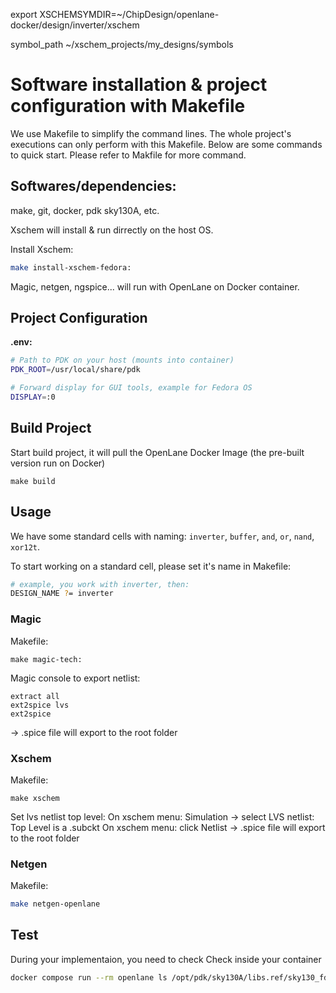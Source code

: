 export XSCHEMSYMDIR=~/ChipDesign/openlane-docker/design/inverter/xschem


symbol_path ~/xschem_projects/my_designs/symbols

# Software installation & project configuration with Makefile
We use Makefile to simplify the command lines. The whole project's executions can only perform with this Makefile.
Below are some commands to quick start. Please refer to Makfile for more command.

## Softwares/dependencies: 
make, git, docker, pdk sky130A, etc.

Xschem will install & run dirrectly on the host OS.


Install Xschem:
```bash
make install-xschem-fedora:
```

Magic, netgen, ngspice... will run with OpenLane on Docker container.

## Project Configuration
**.env:**
```bash
# Path to PDK on your host (mounts into container)
PDK_ROOT=/usr/local/share/pdk

# Forward display for GUI tools, example for Fedora OS
DISPLAY=:0
```


## Build Project
Start build project, it will pull the OpenLane Docker Image (the pre-built version run on Docker)
```bash:
make build
```
## Usage
We have some standard cells with naming: `inverter`, `buffer`, `and`, `or`, `nand`, `xor12t`.

To start working on a standard cell, please set it's name in Makefile:
```bash
# example, you work with inverter, then:
DESIGN_NAME ?= inverter
```
### Magic
Makefile:
```bash:
make magic-tech:
```

Magic console to export netlist:
```bash:
extract all
ext2spice lvs
ext2spice
```
-> .spice file will export to the root folder
### Xschem
Makefile:
```bash:
make xschem
```
Set lvs netlist top level:
On xschem menu: Simulation -> select LVS netlist: Top Level is a .subckt
On xschem menu: click Netlist -> .spice file will export to the root folder

### Netgen
Makefile:
```bash
make netgen-openlane
```

## Test
During your implementaion, you need to check 
Check inside your container
```bash
docker compose run --rm openlane ls /opt/pdk/sky130A/libs.ref/sky130_fd_pr/spice
```
